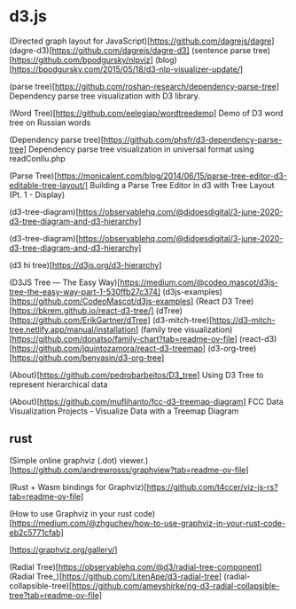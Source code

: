 # d3.js

(Directed graph layout for JavaScript)[https://github.com/dagrejs/dagre]
(dagre-d3)[https://github.com/dagrejs/dagre-d3]
(sentence parse tree)[https://github.com/bpodgursky/nlpviz]
(blog)[https://bpodgursky.com/2015/05/18/d3-nlp-visualizer-update/]

(parse tree)[https://github.com/roshan-research/dependency-parse-tree]
Dependency parse tree visualization with D3 library.

(Word Tree)[https://github.com/eelegiap/wordtreedemo]
Demo of D3 word tree on Russian words

(Dependency parse tree)[https://github.com/phsfr/d3-dependency-parse-tree]
Dependency parse tree visualization in universal format using readConllu.php

(Parse Tree)[https://monicalent.com/blog/2014/06/15/parse-tree-editor-d3-editable-tree-layout/]
Building a Parse Tree Editor in d3 with Tree Layout (Pt. 1 - Display)

(d3-tree-diagram)[https://observablehq.com/@didoesdigital/3-june-2020-d3-tree-diagram-and-d3-hierarchy]

(d3-tree-diagram)[https://observablehq.com/@didoesdigital/3-june-2020-d3-tree-diagram-and-d3-hierarchy]

(d3 hi tree)[https://d3js.org/d3-hierarchy]




(D3JS Tree — The Easy Way)[https://medium.com/@codeo.mascot/d3js-tree-the-easy-way-part-1-530ffb27c374]
(d3js-examples)[https://github.com/CodeoMascot/d3js-examples]
{React D3 Tree)[https://bkrem.github.io/react-d3-tree/]
(dTree)[https://github.com/ErikGartner/dTree]
(d3-mitch-tree)[https://d3-mitch-tree.netlify.app/manual/installation]
(family tree visualization)[https://github.com/donatso/family-chart?tab=readme-ov-file]
(react-d3)[https://github.com/jquintozamora/react-d3-treemap]
(d3-org-tree)[https://github.com/benyasin/d3-org-tree]

(About)[https://github.com/pedrobarbeitos/D3_tree]
Using D3 Tree to represent hierarchical data

(About)[https://github.com/muflihanto/fcc-d3-treemap-diagram]
FCC Data Visualization Projects - Visualize Data with a Treemap Diagram


## rust
(Simple online graphviz (.dot) viewer.)[https://github.com/andrewrosss/graphview?tab=readme-ov-file]

(Rust + Wasm bindings for Graphviz)[https://github.com/t4ccer/viz-js-rs?tab=readme-ov-file]

(How to use Graphviz in your rust code)[https://medium.com/@zhguchev/how-to-use-graphviz-in-your-rust-code-eb2c5771cfab]

[https://graphviz.org/gallery/]


(Radial Tree)[https://observablehq.com/@d3/radial-tree-component]
(Radial Tree_)[https://github.com/LitenApe/d3-radial-tree]
(radial-collapsible-tree)[https://github.com/ameyshirke/ng-d3-radial-collapsible-tree?tab=readme-ov-file]


